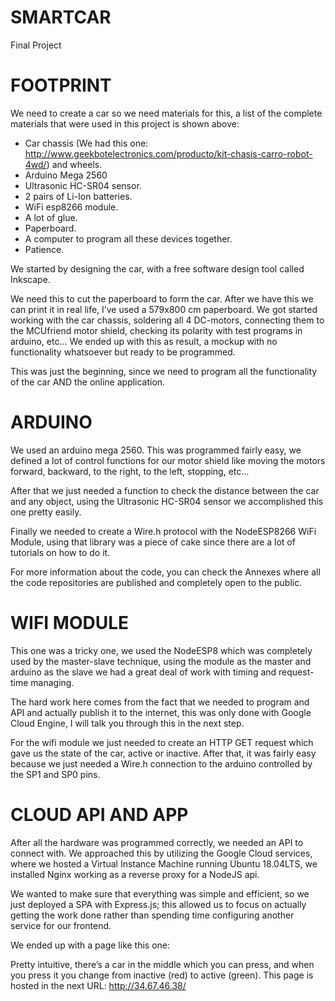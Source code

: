 # SMARTCAR

Final Project

# FOOTPRINT
We need to create a car so we need materials for this, a list of the complete materials that were used in this project is shown above:

* Car chassis (We had this one: http://www.geekbotelectronics.com/producto/kit-chasis-carro-robot-4wd/) and wheels.
* Arduino Mega 2560
* Ultrasonic HC-SR04 sensor.
* 2 pairs of Li-Ion batteries.
* WiFi esp8266 module. 
* A lot of glue.
* Paperboard.
* A computer to program all these devices together.
* Patience. 

We started by designing the car, with a free software design tool called Inkscape. 

We need this to cut the paperboard to form the car.  After we have this we can print it in real life, I’ve used a 579x800 cm paperboard.  We got started working with the car chassis, soldering all 4 DC-motors, connecting them to the MCUfriend motor shield, checking its polarity with test programs in arduino, etc… We ended up with this as result, a mockup with no functionality whatsoever but ready to be programmed.

This was just the beginning, since we need to program all the functionality of the car AND the online application.

# ARDUINO
We used an arduino mega 2560. This was programmed fairly easy, we defined a lot of control functions for our motor shield like moving the motors forward, backward, to the right, to the left, stopping, etc…

After that we just needed a function to check the distance between the car and any object, using the Ultrasonic HC-SR04 sensor we accomplished this one pretty easily. 

Finally we needed to create a Wire.h protocol with the NodeESP8266 WiFi Module, using that library was a piece of cake since there are a lot of tutorials on how to do it. 

For more information about the code, you can check the Annexes where all the code repositories are published and completely open to the public.

# WIFI MODULE
This one was a tricky one, we used the NodeESP8 which was completely used by the master-slave technique, using the module as the master and arduino as the slave we had a great deal of work with timing and request-time managing. 

The hard work here comes from the fact that we needed to program and API and actually publish it to the internet, this was only done with Google Cloud Engine, I will talk you through this in the next step. 

For the wifi module we just needed to create an HTTP GET request which gave us the state of the car, active or inactive. After that, it was fairly easy because we just needed a Wire.h connection to the arduino controlled by the SP1 and SP0 pins. 

# CLOUD API AND APP

After all the hardware was programmed correctly, we needed an API to connect with. We approached this by utilizing the Google Cloud services, where we hosted a Virtual Instance Machine running Ubuntu 18.04LTS, we installed Nginx working as a reverse proxy for a NodeJS api. 

We wanted to make sure that everything was simple and efficient, so we just deployed a SPA with Express.js; this allowed us to focus on actually getting the work done rather than spending time configuring another service for our frontend.

We ended up with a page like this one:

Pretty intuitive, there’s a car in the middle which you can press, and when you press it you change from inactive (red) to active (green).  This page is hosted in the next URL: http://34.67.46.38/ 
